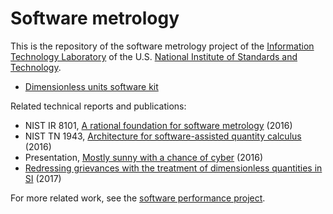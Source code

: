 # Software metrology

This is the repository of the software metrology project of the [Information
Technology Laboratory](https://www.nist.gov/itl) of the U.S. [National
Institute of Standards and Technology](https://www.nist.gov).

  * [Dimensionless units software kit](https://goo.gl/NCuK9f)

Related technical reports and publications:

  * NIST IR 8101, [A rational foundation for software
    metrology](https://doi.org/10.6028/NIST.IR.8101) (2016)
  * NIST TN 1943, [Architecture for software-assisted quantity
    calculus](https://doi.org/10.6028/NIST.TN.1943) (2016)
  * Presentation, [Mostly sunny with a chance of
    cyber](https://www.nist.gov/node/1114701) (2016)
  * [Redressing grievances with the treatment of dimensionless quantities in
    SI](https://doi.org/10.1016/j.measurement.2017.05.043) (2017)

For more related work, see the [software performance
project](https://www.nist.gov/programs-projects/software-performance-project).
